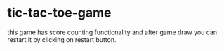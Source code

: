 # tic-tac-toe-game
this game has score counting functionality and after game draw you can restart it by clicking on restart button.
